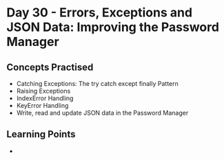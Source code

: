# Day 30 - Errors, Exceptions and JSON Data: Improving the Password Manager
## Concepts Practised
* Catching Exceptions: The try catch except finally Pattern
* Raising Exceptions
* IndexError Handling
* KeyError Handling
* Write, read and update JSON data in the Password Manager

## Learning Points
* 
